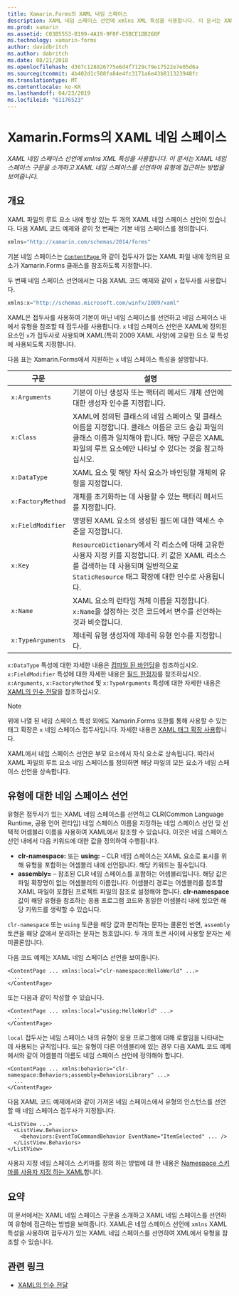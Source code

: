 ```yaml
---
title: Xamarin.Forms의 XAML 네임 스페이스
description: XAML 네임 스페이스 선언에 xmlns XML 특성을 사용합니다. 이 문서는 XAML 네임 스페이스 구문을 소개하고 XAML 네임 스페이스를 선언하여 유형에 접근하는 방법을 보여줍니다.
ms.prod: xamarin
ms.assetid: C03B5553-B199-4A19-9F0F-E5BCE1DB268F
ms.technology: xamarin-forms
author: davidbritch
ms.author: dabritch
ms.date: 08/21/2018
ms.openlocfilehash: d307c128826775e6d4f7129c79e17522e7e05d6a
ms.sourcegitcommit: 4b402d1c508fa84e4fc3171a6e43b811323948fc
ms.translationtype: MT
ms.contentlocale: ko-KR
ms.lasthandoff: 04/23/2019
ms.locfileid: "61176523"
---
```

# <a name="xaml-namespaces-in-xamarinforms"></a>Xamarin.Forms의 XAML 네임 스페이스

_XAML 네임 스페이스 선언에 xmlns XML 특성을 사용합니다. 이 문서는 XAML 네임 스페이스 구문을 소개하고 XAML 네임 스페이스를 선언하여 유형에 접근하는 방법을 보여줍니다._

## <a name="overview"></a>개요

XAML 파일의 루트 요소 내에 항상 있는 두 개의 XAML 네임 스페이스 선언이 있습니다. 다음 XAML 코드 예제와 같이 첫 번째는 기본 네임 스페이스를 정의합니다.

```csharp
xmlns="http://xamarin.com/schemas/2014/forms"
```

기본 네임 스페이스는 [ `ContentPage` ](xref:Xamarin.Forms.ContentPage)와 같이 접두사가 없는 XAML 파일 내에 정의된 요소가 Xamarin.Forms 클래스를 참조하도록 지정합니다.

두 번째 네임 스페이스 선언에서는 다음 XAML 코드 예제와 같이 `x` 접두사를 사용합니다.

```csharp
xmlns:x="http://schemas.microsoft.com/winfx/2009/xaml"
```

XAML은 접두사를 사용하여 기본이 아닌 네임 스페이스를 선언하고 네임 스페이스 내에서 유형을 참조할 때 접두사를 사용합니다. `x` 네임 스페이스 선언은 XAML에 정의된 요소인 `x`가 접두사로 사용되며 XAML(특히 2009 XAML 사양)에 고유한 요소 및 특성에 사용되도록 지정합니다.

다음 표는 Xamarin.Forms에서 지원하는 `x` 네임 스페이스 특성을 설명합니다.

|구문|설명|
|--- |--- |
|`x:Arguments`|기본이 아닌 생성자 또는 팩터리 메서드 개체 선언에 대한 생성자 인수를 지정합니다.|
|`x:Class`|XAML에 정의된 클래스의 네임 스페이스 및 클래스 이름을 지정합니다. 클래스 이름은 코드 숨김 파일의 클래스 이름과 일치해야 합니다. 해당 구문은 XAML 파일의 루트 요소에만 나타날 수 있다는 것을 참고하십시오.|
|`x:DataType`|XAML 요소 및 해당 자식 요소가 바인딩할 개체의 유형을 지정합니다.|
|`x:FactoryMethod`|개체를 초기화하는 데 사용할 수 있는 팩터리 메서드를 지정합니다.|
|`x:FieldModifier`|명명된 XAML 요소의 생성된 필드에 대한 액세스 수준을 지정합니다.|
|`x:Key`|`ResourceDictionary`에서 각 리소스에 대해 고유한 사용자 지정 키를 지정합니다. 키 값은 XAML 리소스를 검색하는 데 사용되며 일반적으로 `StaticResource` 태그 확장에 대한 인수로 사용됩니다.|
|`x:Name`|XAML 요소의 런타임 개체 이름을 지정합니다. `x:Name`을 설정하는 것은 코드에서 변수를 선언하는 것과 비슷합니다.|
|`x:TypeArguments`|제네릭 유형 생성자에 제네릭 유형 인수를 지정합니다.|

`x:DataType` 특성에 대한 자세한 내용은 [컴파일 된 바인딩](~/xamarin-forms/app-fundamentals/data-binding/compiled-bindings.md)을 참조하십시오. `x:FieldModifier` 특성에 대한 자세한 내용은 [필드 한정자](~/xamarin-forms/xaml/field-modifiers.md)를 참조하십시오. `x:Arguments`, `x:FactoryMethod` 및 `x:TypeArguments` 특성에 대한 자세한 내용은 [XAML의 인수 전달](~/xamarin-forms/xaml/passing-arguments.md)을 참조하십시오.

> [!NOTE]
> 위에 나열 된 네임 스페이스 특성 외에도 Xamarin.Forms 또한를 통해 사용할 수 있는 태그 확장은 `x` 네임 스페이스 접두사입니다. 자세한 내용은 [XAML 태그 확장 사용](~/xamarin-forms/xaml/markup-extensions/consuming.md)합니다.

XAML에서 네임 스페이스 선언은 부모 요소에서 자식 요소로 상속됩니다. 따라서 XAML 파일의 루트 요소 네임 스페이스를 정의하면 해당 파일의 모든 요소가 네임 스페이스 선언을 상속합니다.

## <a name="declaring-namespaces-for-types"></a>유형에 대한 네임 스페이스 선언

유형은 접두사가 있는 XAML 네임 스페이스를 선언하고 CLR(Common Language Runtime, 공용 언어 런타임) 네임 스페이스 이름을 지정하는 네임 스페이스 선언 및 선택적 어셈블리 이름을 사용하여 XAML에서 참조할 수 있습니다. 이것은 네임 스페이스 선언 내에서 다음 키워드에 대한 값을 정의하여 수행됩니다.

- **clr-namespace:** 또는 **using:** – CLR 네임 스페이스는 XAML 요소로 표시를 위해 유형을 포함하는 어셈블리 내에 선언됩니다. 해당 키워드는 필수입니다.
- **assembly=** – 참조된 CLR 네임 스페이스를 포함하는 어셈블리입니다. 해당 값은 파일 확장명이 없는 어셈블리의 이름입니다. 어셈블리 경로는 어셈블리를 참조할 XAML 파일이 포함된 프로젝트 파일의 참조로 설정해야 합니다. **clr-namespace** 값이 해당 유형을 참조하는 응용 프로그램 코드와 동일한 어셈블리 내에 있으면 해당 키워드를 생략할 수 있습니다.

`clr-namespace` 또는 `using` 토큰을 해당 값과 분리하는 문자는 콜론인 반면, `assembly` 토큰을 해당 값에서 분리하는 문자는 등호입니다. 두 개의 토큰 사이에 사용할 문자는 세미콜론입니다.

다음 코드 예제는 XAML 네임 스페이스 선언을 보여줍니다.

```xaml
<ContentPage ... xmlns:local="clr-namespace:HelloWorld" ...>
  ...
</ContentPage>
```

또는 다음과 같이 작성할 수 있습니다.

```xaml
<ContentPage ... xmlns:local="using:HelloWorld" ...>
  ...
</ContentPage>
```

`local` 접두사는 네임 스페이스 내의 유형이 응용 프로그램에 대해 로컬임을 나타내는 데 사용되는 규칙입니다. 또는 유형이 다른 어셈블리에 있는 경우 다음 XAML 코드 예제에서와 같이 어셈블리 이름도 네임 스페이스 선언에 정의해야 합니다.

```xaml
<ContentPage ... xmlns:behaviors="clr-namespace:Behaviors;assembly=BehaviorsLibrary" ...>
  ...
</ContentPage>
```

다음 XAML 코드 예제에서와 같이 가져온 네임 스페이스에서 유형의 인스턴스를 선언할 때 네임 스페이스 접두사가 지정됩니다.

```xaml
<ListView ...>
  <ListView.Behaviors>
    <behaviors:EventToCommandBehavior EventName="ItemSelected" ... />
  </ListView.Behaviors>
</ListView>
```

사용자 지정 네임 스페이스 스키마를 정의 하는 방법에 대 한 내용은 [Namespace 스키마를 사용자 지정 하는 XAML](custom-namespace-schemas.md)합니다.

## <a name="summary"></a>요약

이 문서에서는 XAML 네임 스페이스 구문을 소개하고 XAML 네임 스페이스를 선언하여 유형에 접근하는 방법을 보여줍니다. XAML은 네임 스페이스 선언에 `xmlns` XAML 특성을 사용하여 접두사가 있는 XAML 네임 스페이스를 선언하여 XML에서 유형을 참조할 수 있습니다.

## <a name="related-links"></a>관련 링크

- [XAML의 인수 전달](~/xamarin-forms/xaml/passing-arguments.md)
